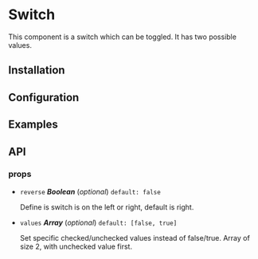 # Switch

This component is a switch which can be toggled. It has two possible values.

## Installation

## Configuration

## Examples

## API

### props 

- `reverse` ***Boolean*** (*optional*) `default: false` 

  Define is switch is on the left or right, default is right. 

- `values` ***Array*** (*optional*) `default: [false, true]` 

  Set specific checked/unchecked values instead of false/true. Array of size 2,
  with unchecked value first. 
